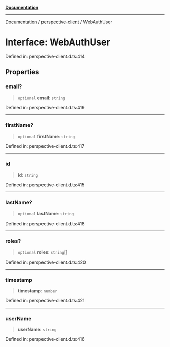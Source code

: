 [**Documentation**](../../index.md)

***

[Documentation](../../index.md) / [perspective-client](../index.md) / WebAuthUser

# Interface: WebAuthUser

Defined in: perspective-client.d.ts:414

## Properties

### email?

> `optional` **email**: `string`

Defined in: perspective-client.d.ts:419

***

### firstName?

> `optional` **firstName**: `string`

Defined in: perspective-client.d.ts:417

***

### id

> **id**: `string`

Defined in: perspective-client.d.ts:415

***

### lastName?

> `optional` **lastName**: `string`

Defined in: perspective-client.d.ts:418

***

### roles?

> `optional` **roles**: `string`[]

Defined in: perspective-client.d.ts:420

***

### timestamp

> **timestamp**: `number`

Defined in: perspective-client.d.ts:421

***

### userName

> **userName**: `string`

Defined in: perspective-client.d.ts:416
